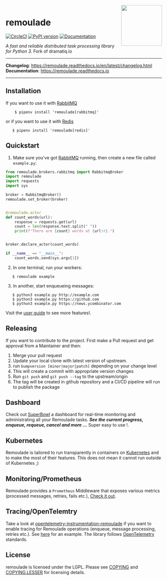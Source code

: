 <img src="https://remoulade.readthedocs.io/en/latest/_static/logo.png" align="right" width="131" />

# remoulade

[![CircleCI](https://circleci.com/gh/wiremind/remoulade.svg?style=svg)](https://circleci.com/gh/wiremind/remoulade)
[![PyPI version](https://badge.fury.io/py/remoulade.svg)](https://badge.fury.io/py/remoulade)
[![Documentation](https://img.shields.io/badge/doc-latest-brightgreen.svg)](http://remoulade.readthedocs.io)

*A fast and reliable distributed task processing library for Python 3.* Fork of dramatiq.io

<hr/>

**Changelog**: https://remoulade.readthedocs.io/en/latest/changelog.html <br/>
**Documentation**: https://remoulade.readthedocs.io

<hr/>


## Installation

If you want to use it with [RabbitMQ]
```console
    $ pipenv install 'remoulade[rabbitmq]'
```

or if you want to use it with [Redis]

```console
   $ pipenv install 'remoulade[redis]'
```

## Quickstart

1. Make sure you've got [RabbitMQ] running, then create a new file called
`example.py`:

``` python
from remoulade.brokers.rabbitmq import RabbitmqBroker
import remoulade
import requests
import sys

broker = RabbitmqBroker()
remoulade.set_broker(broker)


@remoulade.actor
def count_words(url):
    response = requests.get(url)
    count = len(response.text.split(" "))
    print(f"There are {count} words at {url!r}.")


broker.declare_actor(count_words)

if __name__ == "__main__":
    count_words.send(sys.argv[1])
```

2. In one terminal, run your workers:
```console
   $ remoulade example
```

3. In another, start enqueueing messages:
```console
   $ python3 example.py http://example.com
   $ python3 example.py https://github.com
   $ python3 example.py https://news.ycombinator.com
```

Visit the [user guide] to see more features!.

## Releasing

If you want to contribute to the project. First make a Pull request and get approval from a Maintainer and then:
1. Merge your pull request
2. Update your local clone with latest version of upstream.
3. run `bumpversion [minor|major|patch]` depending on your change level
4. This will create a commit with appropriate version changes
5. Run `git push` and `git push --tag` to the upstream/origin
6. The tag will be created in github repository and a CI/CD pipeline will run to publish the package

## Dashboard

Check out [SuperBowl](https://github.com/wiremind/super-bowl) a dashboard for real-time monitoring and administrating all your Remoulade tasks.
***See the current progress, enqueue, requeue, cancel and more ...***
Super easy to use !.

## Kubernetes

Remoulade is tailored to run transparently in containers on [Kubernetes](https://kubernetes.io/) and to make the most of their features. This does not mean it cannot run outside of Kubernetes ;)

## Monitoring/Prometheus

Remoulade provides a `Prometheus` Middleware that exposes various metrics (processed messages, retries, fails etc.), [Check it out](https://github.com/wiremind/remoulade/blob/master/remoulade/middleware/prometheus.py).

## Tracing/OpenTelemtry

Take a look at [opentelemetry-instrumentation-remoulade](https://github.com/open-telemetry/opentelemetry-python-contrib/tree/main/instrumentation/opentelemetry-instrumentation-remoulade) if you want to enable tracing for Remoulade operations (enqueue, message processing, retries etc.). See [here](https://github.com/open-telemetry/opentelemetry-python-contrib/blob/main/instrumentation/opentelemetry-instrumentation-remoulade/src/opentelemetry/instrumentation/remoulade/__init__.py) for an example.
The library follows [OpenTelemetry](https://opentelemetry.io/) standards.

## License

remoulade is licensed under the LGPL.  Please see [COPYING] and
[COPYING.LESSER] for licensing details.

[COPYING.LESSER]: https://github.com/wiremind/remoulade/blob/master/COPYING.LESSER
[COPYING]: https://github.com/wiremind/remoulade/blob/master/COPYING
[RabbitMQ]: https://www.rabbitmq.com/
[Redis]: https://redis.io
[user guide]: https://remoulade.readthedocs.io/en/latest/guide.html
